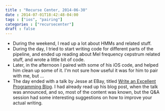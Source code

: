 ```yaml
---
title : "Recurse Center, 2014-06-30"
date : 2014-07-01T18:42:48-04:00
tags : ["ios", "pairing"]
categories : ["recursecenter"]
draft : false
---
```


-   During the weekend, I read up a lot about HMMs and related stuff.
-   During the day, I tried to start writing code for different parts of the
    pipeline, and ended up reading about Mel frequency cepstrum related stuff,
    and wrote a little bit of code.
-   Later, in the afternoon I paired with some of his iOS code, and helped him
    clean up some of it.  I'm not sure how useful it was for him to pair with me,
    but ...
-   The day ended with a talk by Jesse at EBay, titled [Write an Excellent
    Programming Blog](http://emptysqua.re/blog/write-an-excellent-programming-blog/).  I had already read up his blog post, when the talk was
    announced, and so, most of the content was known, but the Q&A session had
    some interesting suggestions on how to improve your actual writing.
